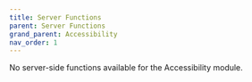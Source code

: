 ```yaml
---
title: Server Functions
parent: Server Functions
grand_parent: Accessibility
nav_order: 1
---
```


No server-side functions available for the Accessibility module.
